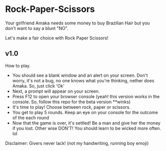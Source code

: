# Rock-Paper-Scissors

Your girlfriend Amaka needs some money to buy Brazilian Hair but you don't want to say a blunt "NO".

Let's make a fair choice with Rock Paper Scissors!

## v1.0

How to play.
- You should see a blank window and an alert on your screen. Don't worry, it's not a bug, no one knows what you're thinking, nether does Amaka. So, just click 'Ok'
- Next, a prompt will appear on your screen. 
- Press F12 to open your browser console (yeah! this version works in the console. So, follow this repo for the beta version **winks)
- It's time to play! Choose between rock, paper or scissors.
- You get to play 5 rounds. Keep an eye on your console for the outcome of the each round
- Now that the game is over, it's settled! Be a man and give her the money if you lost. Other wise DON'T! You should learn to be wicked more often. lol

Disclaimer: Givers never lack! (not my handwriting, running boy emoji)